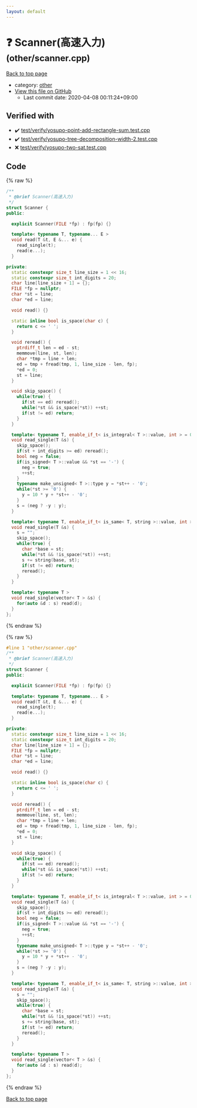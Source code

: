 ```yaml
---
layout: default
---
```


<!-- mathjax config similar to math.stackexchange -->
<script type="text/javascript" async
  src="https://cdnjs.cloudflare.com/ajax/libs/mathjax/2.7.5/MathJax.js?config=TeX-MML-AM_CHTML">
</script>
<script type="text/x-mathjax-config">
  MathJax.Hub.Config({
    TeX: { equationNumbers: { autoNumber: "AMS" }},
    tex2jax: {
      inlineMath: [ ['$','$'] ],
      processEscapes: true
    },
    "HTML-CSS": { matchFontHeight: false },
    displayAlign: "left",
    displayIndent: "2em"
  });
</script>

<script type="text/javascript" src="https://cdnjs.cloudflare.com/ajax/libs/jquery/3.4.1/jquery.min.js"></script>
<script src="https://cdn.jsdelivr.net/npm/jquery-balloon-js@1.1.2/jquery.balloon.min.js" integrity="sha256-ZEYs9VrgAeNuPvs15E39OsyOJaIkXEEt10fzxJ20+2I=" crossorigin="anonymous"></script>
<script type="text/javascript" src="../../assets/js/copy-button.js"></script>
<link rel="stylesheet" href="../../assets/css/copy-button.css" />


# :question: Scanner(高速入力) <small>(other/scanner.cpp)</small>

<a href="../../index.html">Back to top page</a>

* category: <a href="../../index.html#795f3202b17cb6bc3d4b771d8c6c9eaf">other</a>
* <a href="{{ site.github.repository_url }}/blob/master/other/scanner.cpp">View this file on GitHub</a>
    - Last commit date: 2020-04-08 00:11:24+09:00




## Verified with

* :heavy_check_mark: <a href="../../verify/test/verify/yosupo-point-add-rectangle-sum.test.cpp.html">test/verify/yosupo-point-add-rectangle-sum.test.cpp</a>
* :heavy_check_mark: <a href="../../verify/test/verify/yosupo-tree-decomposition-width-2.test.cpp.html">test/verify/yosupo-tree-decomposition-width-2.test.cpp</a>
* :x: <a href="../../verify/test/verify/yosupo-two-sat.test.cpp.html">test/verify/yosupo-two-sat.test.cpp</a>


## Code

<a id="unbundled"></a>
{% raw %}
```cpp
/**
 * @brief Scanner(高速入力)
 */
struct Scanner {
public:

  explicit Scanner(FILE *fp) : fp(fp) {}

  template< typename T, typename... E >
  void read(T &t, E &... e) {
    read_single(t);
    read(e...);
  }

private:
  static constexpr size_t line_size = 1 << 16;
  static constexpr size_t int_digits = 20;
  char line[line_size + 1] = {};
  FILE *fp = nullptr;
  char *st = line;
  char *ed = line;

  void read() {}

  static inline bool is_space(char c) {
    return c <= ' ';
  }

  void reread() {
    ptrdiff_t len = ed - st;
    memmove(line, st, len);
    char *tmp = line + len;
    ed = tmp + fread(tmp, 1, line_size - len, fp);
    *ed = 0;
    st = line;
  }

  void skip_space() {
    while(true) {
      if(st == ed) reread();
      while(*st && is_space(*st)) ++st;
      if(st != ed) return;
    }
  }

  template< typename T, enable_if_t< is_integral< T >::value, int > = 0 >
  void read_single(T &s) {
    skip_space();
    if(st + int_digits >= ed) reread();
    bool neg = false;
    if(is_signed< T >::value && *st == '-') {
      neg = true;
      ++st;
    }
    typename make_unsigned< T >::type y = *st++ - '0';
    while(*st >= '0') {
      y = 10 * y + *st++ - '0';
    }
    s = (neg ? -y : y);
  }

  template< typename T, enable_if_t< is_same< T, string >::value, int > = 0 >
  void read_single(T &s) {
    s = "";
    skip_space();
    while(true) {
      char *base = st;
      while(*st && !is_space(*st)) ++st;
      s += string(base, st);
      if(st != ed) return;
      reread();
    }
  }

  template< typename T >
  void read_single(vector< T > &s) {
    for(auto &d : s) read(d);
  }
};

```
{% endraw %}

<a id="bundled"></a>
{% raw %}
```cpp
#line 1 "other/scanner.cpp"
/**
 * @brief Scanner(高速入力)
 */
struct Scanner {
public:

  explicit Scanner(FILE *fp) : fp(fp) {}

  template< typename T, typename... E >
  void read(T &t, E &... e) {
    read_single(t);
    read(e...);
  }

private:
  static constexpr size_t line_size = 1 << 16;
  static constexpr size_t int_digits = 20;
  char line[line_size + 1] = {};
  FILE *fp = nullptr;
  char *st = line;
  char *ed = line;

  void read() {}

  static inline bool is_space(char c) {
    return c <= ' ';
  }

  void reread() {
    ptrdiff_t len = ed - st;
    memmove(line, st, len);
    char *tmp = line + len;
    ed = tmp + fread(tmp, 1, line_size - len, fp);
    *ed = 0;
    st = line;
  }

  void skip_space() {
    while(true) {
      if(st == ed) reread();
      while(*st && is_space(*st)) ++st;
      if(st != ed) return;
    }
  }

  template< typename T, enable_if_t< is_integral< T >::value, int > = 0 >
  void read_single(T &s) {
    skip_space();
    if(st + int_digits >= ed) reread();
    bool neg = false;
    if(is_signed< T >::value && *st == '-') {
      neg = true;
      ++st;
    }
    typename make_unsigned< T >::type y = *st++ - '0';
    while(*st >= '0') {
      y = 10 * y + *st++ - '0';
    }
    s = (neg ? -y : y);
  }

  template< typename T, enable_if_t< is_same< T, string >::value, int > = 0 >
  void read_single(T &s) {
    s = "";
    skip_space();
    while(true) {
      char *base = st;
      while(*st && !is_space(*st)) ++st;
      s += string(base, st);
      if(st != ed) return;
      reread();
    }
  }

  template< typename T >
  void read_single(vector< T > &s) {
    for(auto &d : s) read(d);
  }
};

```
{% endraw %}

<a href="../../index.html">Back to top page</a>

